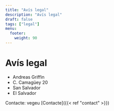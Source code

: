 ```yaml
---
title: "Avís legal"
description: "Avís legal"
draft: false
tags: ["legal"]
menu:
  footer:
    weight: 90
---
```


# Avís legal  


- Andreas Griffin
- C. Camagüey 20
- San Salvador
- El Salvador


Contacte: vegeu [Contacte]({{< ref "contact" >}})